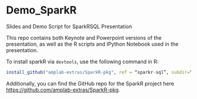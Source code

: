 # Demo_SparkR
Slides and Demo Script for SparkRSQL Presentation

This repo contains both Keynote and Powerpoint versions of the presentation, as well as the R scripts and IPython Notebook used in the presentation.

To install sparkR via `devtools`, use the following command in R:
```R
install_github("amplab-extras/SparkR-pkg", ref = “sparkr-sql”, subdir=“pkg”)
```

Additionally, you can find the GitHub repo for the SparkR project here https://github.com/amplab-extras/SparkR-pkg.
